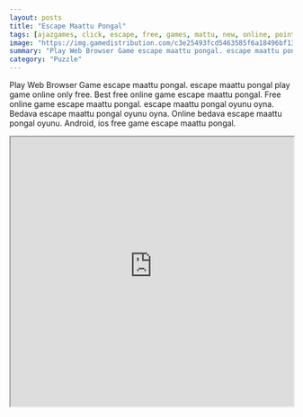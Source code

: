 ```yaml
---
layout: posts
title: "Escape Maattu Pongal"
tags: [ajazgames, click, escape, free, games, mattu, new, online, point, pongal, ajaz, games, maattu, free, online, games, oyna, game, free, games, play, play, games]
image: "https://img.gamedistribution.com/c3e25493fcd5463585f6a18496bf1393.jpg"
summary: "Play Web Browser Game escape maattu pongal. escape maattu pongal play game online only free. Best free online game escape maattu pongal. Free online game escape maattu pongal. escape maattu pongal oyunu oyna. Bedava escape maattu pongal oyunu oyna. Online bedava escape maattu pongal oyunu. Android, ios free game escape maattu pongal."
category: "Puzzle"
---
```


Play Web Browser Game escape maattu pongal. escape maattu pongal play game online only free. Best free online game escape maattu pongal. Free online game escape maattu pongal. escape maattu pongal oyunu oyna. Bedava escape maattu pongal oyunu oyna. Online bedava escape maattu pongal oyunu. Android, ios free game escape maattu pongal.

<iframe width="100%" height="480px;" src="https://flash.gamedistribution.com?game=c3e25493fcd5463585f6a18496bf1393"></iframe>